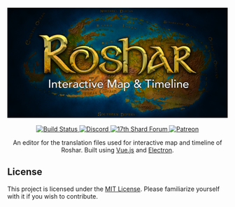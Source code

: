 <p align="center">
  <a href="https://roshar.17thshard.com" title="Visit Map">
    <img src="docs/logo.png" alt="Logo showing map of Roshar in the background with the title 'Roshar' and subtitle 'Interactive Map & Timeline' overlayed" />
  </a>
</p>
<p align="center">
  <a href="https://github.com/Palanaeum/roshar-map/actions?query=workflow%3APages" title="Build workflow">
    <img src="https://github.com/Palanaeum/roshar-map/workflows/Pages/badge.svg" alt="Build Status" />
  </a>
  <a href="https://discord.gg/nF3gxQCkwk?utm_source=Github&utm_medium=Badge" title="Join Discord">
    <img src="https://img.shields.io/discord/304777819936784385?color=%237289da&label=Join&logo=discord&logoColor=white&labelColor=%23697ec4" alt="Discord" />
  </a>
  <a href="https://17thshard.com" title="Forums">
    <img src="https://img.shields.io/static/v1?color=%2374c5dc&label=&logo=data%3Aimage%2Fsvg%2Bxml%3Bbase64%2CPHN2ZyB4bWxucz0iaHR0cDovL3d3dy53My5vcmcvMjAwMC9zdmciIHZpZXdCb3g9IjAgMCAyNCAyNCI%2BPHBhdGggZD0iTTIsMjQsNy4zNiwxMS4yNThsNi41NTEtNi4zNDVMMjIsMFYuODE5bC0yLjA4NCw2LjE0WiIgZmlsbD0iI2ZmZiIvPjwvc3ZnPg%3D%3D&labelColor=%23162B45&message=Forums" alt="17th Shard Forum" />
  </a>
  <a href="https://www.patreon.com/17thshard" title="Support on Patreon">
    <img src="https://img.shields.io/static/v1?labelColor=%23F96854&label=&logo=patreon&logoColor=white&color=%23052d49&message=Support%20us" alt="Patreon" />
  </a>
</p>

<p align="center">
  An editor for the translation files used for interactive map and timeline of Roshar. Built using <a href="https://vuejs.org/">Vue.js</a> and <a href="https://electronjs.org/">Electron</a>.
</p>

## License

This project is licensed under the [MIT License](LICENSE). Please familiarize yourself with it if you wish to contribute.

